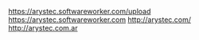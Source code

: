 https://arystec.softwareworker.com/upload
https://arystec.softwareworker.com
http://arystec.com/
http://arystec.com.ar
